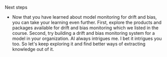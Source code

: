Next steps
- Now that you have learned about model monitoring for drift and bias, you can take your learning even further. First, explore the products and packages available for drift and bias monitoring which we listed in the course. Second, try building a drift and bias monitoring system for a model in your organization. AI always intrigues me. I bet it intrigues you too. So let's keep exploring it and find better ways of extracting knowledge out of it.